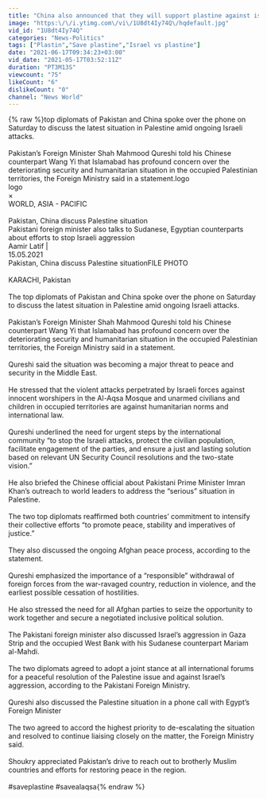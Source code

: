 ```yaml
---
title: "China also announced that they will support plastine against israel"
image: "https:\/\/i.ytimg.com\/vi\/1U8dt4Iy74Q\/hqdefault.jpg"
vid_id: "1U8dt4Iy74Q"
categories: "News-Politics"
tags: ["Plastin","Save plastine","Israel vs plastine"]
date: "2021-06-17T09:34:23+03:00"
vid_date: "2021-05-17T03:52:11Z"
duration: "PT3M13S"
viewcount: "75"
likeCount: "6"
dislikeCount: "0"
channel: "News World"
---
```

{% raw %}top diplomats of Pakistan and China spoke over the phone on Saturday to discuss the latest situation in Palestine amid ongoing Israeli attacks.<br /><br />Pakistan’s Foreign Minister Shah Mahmood Qureshi told his Chinese counterpart Wang Yi that Islamabad has profound concern over the deteriorating security and humanitarian situation in the occupied Palestinian territories, the Foreign Ministry said in a statement.logo<br />logo<br />×<br />WORLD, ASIA - PACIFIC<br /><br />Pakistan, China discuss Palestine situation<br />Pakistani foreign minister also talks to Sudanese, Egyptian counterparts about efforts to stop Israeli aggression<br />Aamir Latif   |<br />15.05.2021<br />Pakistan, China discuss Palestine situationFILE PHOTO<br /><br />KARACHI, Pakistan<br /><br />The top diplomats of Pakistan and China spoke over the phone on Saturday to discuss the latest situation in Palestine amid ongoing Israeli attacks.<br /><br />Pakistan’s Foreign Minister Shah Mahmood Qureshi told his Chinese counterpart Wang Yi that Islamabad has profound concern over the deteriorating security and humanitarian situation in the occupied Palestinian territories, the Foreign Ministry said in a statement.<br /><br />Qureshi said the situation was becoming a major threat to peace and security in the Middle East.<br /><br />He stressed that the violent attacks perpetrated by Israeli forces against innocent worshipers in the Al-Aqsa Mosque and unarmed civilians and children in occupied territories are against humanitarian norms and international law.<br /><br />Qureshi underlined the need for urgent steps by the international community “to stop the Israeli attacks, protect the civilian population, facilitate engagement of the parties, and ensure a just and lasting solution based on relevant UN Security Council resolutions and the two-state vision.”<br /><br />He also briefed the Chinese official about Pakistani Prime Minister Imran Khan’s outreach to world leaders to address the “serious” situation in Palestine.<br /><br />The two top diplomats reaffirmed both countries’ commitment to intensify their collective efforts “to promote peace, stability and imperatives of justice.”<br /><br />They also discussed the ongoing Afghan peace process, according to the statement.<br /><br />Qureshi emphasized the importance of a “responsible” withdrawal of foreign forces from the war-ravaged country, reduction in violence, and the earliest possible cessation of hostilities.<br /><br />He also stressed the need for all Afghan parties to seize the opportunity to work together and secure a negotiated inclusive political solution.<br /><br />The Pakistani foreign minister also discussed Israel’s aggression in Gaza Strip and the occupied West Bank with his Sudanese counterpart Mariam al-Mahdi.<br /><br />The two diplomats agreed to adopt a joint stance at all international forums for a peaceful resolution of the Palestine issue and against Israel’s aggression, according to the Pakistani Foreign Ministry.<br /><br />Qureshi also discussed the Palestine situation in a phone call with Egypt’s Foreign Minister<br /><br />The two agreed to accord the highest priority to de-escalating the situation and resolved to continue liaising closely on the matter, the Foreign Ministry said.<br /><br />Shoukry appreciated Pakistan’s drive to reach out to brotherly Muslim countries and efforts for restoring peace in the region.<br /><br />#saveplastine #savealaqsa{% endraw %}

